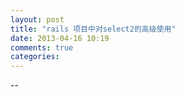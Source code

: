 ```yaml
---
layout: post
title: "rails 项目中对select2的高级使用"
date: 2013-04-16 10:19
comments: true
categories: 
---
```

--
